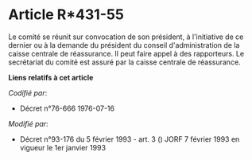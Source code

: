 # Article R*431-55

Le comité se réunit sur convocation de son président, à l'initiative de ce dernier ou à la demande du président du conseil
d'administration de la caisse centrale de réassurance. Il peut faire appel à des rapporteurs. Le secrétariat du comité est
assuré par la caisse centrale de réassurance.

**Liens relatifs à cet article**

_Codifié par_:

  - Décret n°76-666 1976-07-16

_Modifié par_:

  - Décret n°93-176 du 5 février 1993 - art. 3 () JORF 7 février 1993 en vigueur le 1er janvier 1993
